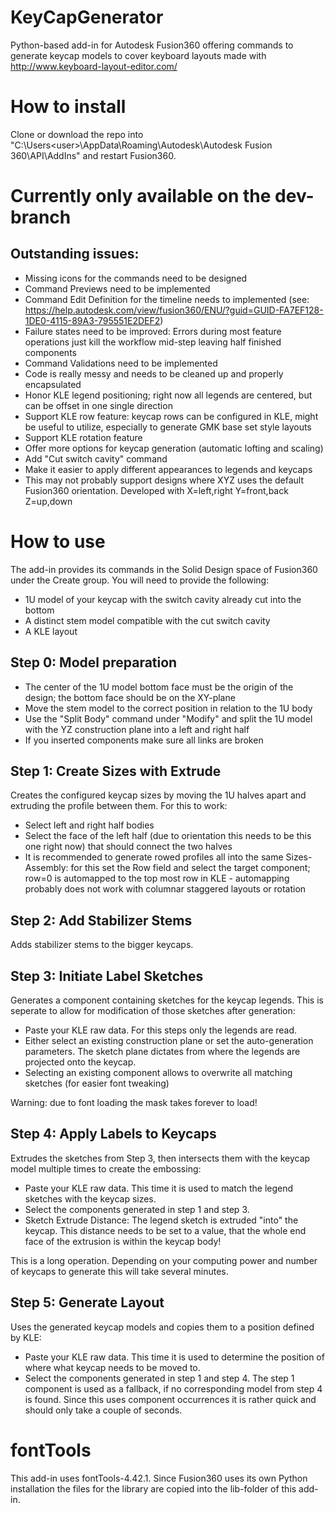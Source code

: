 # KeyCapGenerator
Python-based add-in for Autodesk Fusion360 offering commands to generate keycap models to cover keyboard layouts made with http://www.keyboard-layout-editor.com/

# How to install
Clone or download the repo into "C:\Users\<user>\AppData\Roaming\Autodesk\Autodesk Fusion 360\API\AddIns" and restart Fusion360. 

# Currently only available on the dev-branch
## Outstanding issues:
- Missing icons for the commands need to be designed
- Command Previews need to be implemented
- Command Edit Definition for the timeline needs to implemented (see: https://help.autodesk.com/view/fusion360/ENU/?guid=GUID-FA7EF128-1DE0-4115-89A3-795551E2DEF2)
- Failure states need to be improved: Errors during most feature operations just kill the workflow mid-step leaving half finished components
- Command Validations need to be implemented
- Code is really messy and needs to be cleaned up and properly encapsulated
- Honor KLE legend positioning; right now all legends are centered, but can be offset in one single direction
- Support KLE row feature: keycap rows can be configured in KLE, might be useful to utilize, especially to generate GMK base set style layouts
- Support KLE rotation feature
- Offer more options for keycap generation (automatic lofting and scaling)
- Add "Cut switch cavity" command
- Make it easier to apply different appearances to legends and keycaps
- This may not probably support designs where XYZ uses the default Fusion360 orientation. Developed with X=left,right Y=front,back Z=up,down 

# How to use
The add-in provides its commands in the Solid Design space of Fusion360 under the Create group. You will need to provide the following:
- 1U model of your keycap with the switch cavity already cut into the bottom
- A distinct stem model compatible with the cut switch cavity
- A KLE layout

## Step 0: Model preparation
- The center of the 1U model bottom face must be the origin of the design; the bottom face should be on the XY-plane
- Move the stem model to the correct position in relation to the 1U body
- Use the "Split Body" command under "Modify" and split the 1U model with the YZ construction plane into a left and right half
- If you inserted components make sure all links are broken

## Step 1: Create Sizes with Extrude
Creates the configured keycap sizes by moving the 1U halves apart and extruding the profile between them. For this to work:
- Select left and right half bodies
- Select the face of the left half (due to orientation this needs to be this one right now) that should connect the two halves
- It is recommended to generate rowed profiles all into the same Sizes-Assembly: for this set the Row field and select the target component; row=0 is automapped to the top most row in KLE - automapping probably does not work with columnar staggered layouts or rotation

## Step 2: Add Stabilizer Stems
Adds stabilizer stems to the bigger keycaps. 

## Step 3: Initiate Label Sketches
Generates a component containing sketches for the keycap legends. This is seperate to allow for modification of those sketches after generation:
- Paste your KLE raw data. For this steps only the legends are read.
- Either select an existing construction plane or set the auto-generation parameters. The sketch plane dictates from where the legends are projected onto the keycap.
- Selecting an existing component allows to overwrite all matching sketches (for easier font tweaking)
  
Warning: due to font loading the mask takes forever to load!

## Step 4: Apply Labels to Keycaps
Extrudes the sketches from Step 3, then intersects them with the keycap model multiple times to create the embossing:
- Paste your KLE raw data. This time it is used to match the legend sketches with the keycap sizes.
- Select the components generated in step 1 and step 3.
- Sketch Extrude Distance: The legend sketch is extruded "into" the keycap. This distance needs to be set to a value, that the whole end face of the extrusion is within the keycap body!
  
This is a long operation. Depending on your computing power and number of keycaps to generate this will take several minutes.

## Step 5: Generate Layout
Uses the generated keycap models and copies them to a position defined by KLE:
- Paste your KLE raw data. This time it is used to determine the position of where what keycap needs to be moved to.
- Select the components generated in step 1 and step 4. The step 1 component is used as a fallback, if no corresponding model from step 4 is found.
Since this uses component occurrences it is rather quick and should only take a couple of seconds.

# fontTools
This add-in uses fontTools-4.42.1. Since Fusion360 uses its own Python installation the files for the library are copied into the lib-folder of this add-in.
